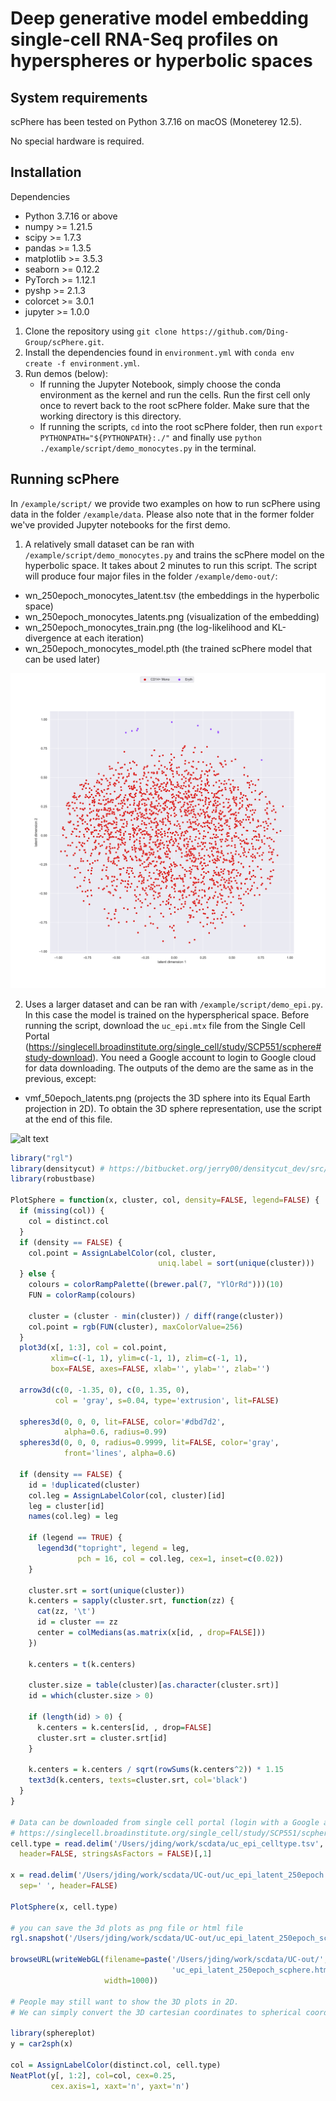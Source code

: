 Deep generative model embedding single-cell RNA-Seq profiles on hyperspheres or hyperbolic spaces
====================

## System requirements
scPhere has been tested on Python 3.7.16 on macOS (Moneterey 12.5).

No special hardware is required.


## Installation 

Dependencies

* Python 3.7.16 or above 
* numpy >= 1.21.5
* scipy >= 1.7.3
* pandas >= 1.3.5
* matplotlib >= 3.5.3
* seaborn >= 0.12.2
* PyTorch >= 1.12.1
* pyshp >= 2.1.3
* colorcet >= 3.0.1
* jupyter >= 1.0.0

1) Clone the repository using `git clone https://github.com/Ding-Group/scPhere.git`.
2) Install the dependencies found in `environment.yml` with `conda env create -f environment.yml`.
4) Run demos (below):
    * If running the Jupyter Notebook, simply choose the conda environment as the kernel and run the cells. Run the first cell only once to revert back to the root scPhere folder. Make sure that the working directory is this directory.
    * If running the scripts, `cd` into the root scPhere folder, then run `export PYTHONPATH="${PYTHONPATH}:./"` and finally use `python ./example/script/demo_monocytes.py` in the terminal.

## Running scPhere

In `/example/script/` we provide two examples on how to run scPhere using data in the folder `/example/data`. Please also note that in the former folder we've provided Jupyter notebooks for the first demo.

1) A relatively small dataset can be ran with `/example/script/demo_monocytes.py` and trains the scPhere model on the hyperbolic space. It takes about 2 minutes to run this script. The script will produce four major files in the folder `/example/demo-out/`: 

* wn_250epoch_monocytes_latent.tsv (the embeddings in the hyperbolic space)
* wn_250epoch_monocytes_latents.png (visualization of the embedding)
* wn_250epoch_monocytes_train.png (the log-likelihood and KL-divergence at each iteration)
* wn_250epoch_monocytes_model.pth (the trained scPhere model that can be used later)

![alt text](./example/demo-out/wn_250epoch_monocytes_latents.png)

2) Uses a larger dataset and can be ran with `/example/script/demo_epi.py`. In this case the model is trained on the hyperspherical space. Before running the script, download the `uc_epi.mtx` file from the Single Cell Portal (https://singlecell.broadinstitute.org/single_cell/study/SCP551/scphere#study-download). 
You need a Google account to login to Google cloud for data downloading. The outputs of the demo are the same as in the previous, except:

* vmf_50epoch_latents.png (projects the 3D sphere into its Equal Earth projection in 2D). To obtain the 3D sphere representation, use the script at the end of this file.

![alt text](./example/demo-out/vmf_50epoch_epi_latents.png)

```R
library("rgl")
library(densitycut) # https://bitbucket.org/jerry00/densitycut_dev/src/master/
library(robustbase)

PlotSphere = function(x, cluster, col, density=FALSE, legend=FALSE) {
  if (missing(col)) {
    col = distinct.col
  }
  if (density == FALSE) {
    col.point = AssignLabelColor(col, cluster, 
                                 uniq.label = sort(unique(cluster)))
  } else {
    colours = colorRampPalette((brewer.pal(7, "YlOrRd")))(10)
    FUN = colorRamp(colours)
    
    cluster = (cluster - min(cluster)) / diff(range(cluster))
    col.point = rgb(FUN(cluster), maxColorValue=256)
  }
  plot3d(x[, 1:3], col = col.point, 
         xlim=c(-1, 1), ylim=c(-1, 1), zlim=c(-1, 1), 
         box=FALSE, axes=FALSE, xlab='', ylab='', zlab='')
  
  arrow3d(c(0, -1.35, 0), c(0, 1.35, 0), 
          col = 'gray', s=0.04, type='extrusion', lit=FALSE)
  
  spheres3d(0, 0, 0, lit=FALSE, color='#dbd7d2', 
            alpha=0.6, radius=0.99)
  spheres3d(0, 0, 0, radius=0.9999, lit=FALSE, color='gray', 
            front='lines', alpha=0.6)
  
  if (density == FALSE) {
    id = !duplicated(cluster)
    col.leg = AssignLabelColor(col, cluster)[id]
    leg = cluster[id]
    names(col.leg) = leg
    
    if (legend == TRUE) {
      legend3d("topright", legend = leg, 
               pch = 16, col = col.leg, cex=1, inset=c(0.02)) 
    }
    
    cluster.srt = sort(unique(cluster))
    k.centers = sapply(cluster.srt, function(zz) {
      cat(zz, '\t')
      id = cluster == zz
      center = colMedians(as.matrix(x[id, , drop=FALSE]))
    })
    
    k.centers = t(k.centers)
    
    cluster.size = table(cluster)[as.character(cluster.srt)]
    id = which(cluster.size > 0)
    
    if (length(id) > 0) {
      k.centers = k.centers[id, , drop=FALSE]
      cluster.srt = cluster.srt[id]
    }
    
    k.centers = k.centers / sqrt(rowSums(k.centers^2)) * 1.15
    text3d(k.centers, texts=cluster.srt, col='black')
  }
}

# Data can be downloaded from single cell portal (login with a Google account):
# https://singlecell.broadinstitute.org/single_cell/study/SCP551/scphere#study-download
cell.type = read.delim('/Users/jding/work/scdata/uc_epi_celltype.tsv', 
  header=FALSE, stringsAsFactors = FALSE)[,1]

x = read.delim('/Users/jding/work/scdata/UC-out/uc_epi_latent_250epoch.tsv', 
  sep=' ', header=FALSE)

PlotSphere(x, cell.type)

# you can save the 3d plots as png file or html file
rgl.snapshot('/Users/jding/work/scdata/UC-out/uc_epi_latent_250epoch_scphere.png',  fmt='png')

browseURL(writeWebGL(filename=paste('/Users/jding/work/scdata/UC-out/', 
                                    'uc_epi_latent_250epoch_scphere.html', sep='/'),
                     width=1000))
                     
# People may still want to show the 3D plots in 2D. 
# We can simply convert the 3D cartesian coordinates to spherical coordinates using the car2sph function.

library(sphereplot)
y = car2sph(x)

col = AssignLabelColor(distinct.col, cell.type)
NeatPlot(y[, 1:2], col=col, cex=0.25, 
         cex.axis=1, xaxt='n', yaxt='n')

```



